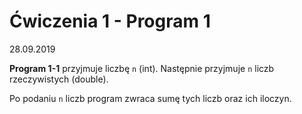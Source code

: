 # Ćwiczenia 1 - Program 1
28.09.2019

**Program 1-1** przyjmuje liczbę `n` (int). Następnie przyjmuje `n` liczb rzeczywistych (double).

Po podaniu `n` liczb program zwraca sumę tych liczb oraz ich iloczyn.